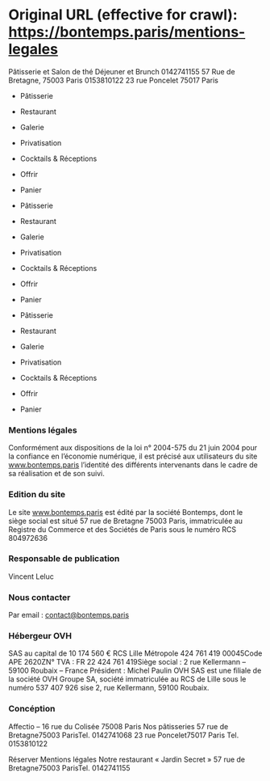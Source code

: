 # Original URL (effective for crawl): https://bontemps.paris/mentions-legales

Pâtisserie et Salon de thé
Déjeuner et Brunch
0142741155 57 Rue de Bretagne, 75003 Paris 0153810122 23 rue Poncelet 75017 Paris

 * Pâtisserie
 * Restaurant
 * Galerie
 * Privatisation
 * Cocktails & Réceptions
 * Offrir
 * Panier

 * Pâtisserie
 * Restaurant
 * Galerie
 * Privatisation
 * Cocktails & Réceptions
 * Offrir
 * Panier

 * Pâtisserie
 * Restaurant
 * Galerie
 * Privatisation
 * Cocktails & Réceptions
 * Offrir
 * Panier

### Mentions légales
Conformément aux dispositions de la loi n° 2004-575 du 21 juin 2004 pour la confiance en l’économie numérique, il est précisé aux utilisateurs du site www.bontemps.paris l’identité des différents intervenants dans le cadre de sa réalisation et de son suivi.
### Edition du site
Le site www.bontemps.paris est édité par la société Bontemps, dont le siège social est situé 57 rue de Bretagne 75003 Paris, immatriculée au Registre du Commerce et des Sociétés de Paris sous le numéro RCS 804972636
### Responsable de publication
Vincent Leluc
### Nous contacter
Par email : contact@bontemps.paris
### Hébergeur OVH
SAS au capital de 10 174 560 €
RCS Lille Métropole 424 761 419 00045Code APE 2620ZN° TVA : FR 22 424 761 419Siège social : 2 rue Kellermann – 59100 Roubaix – France
Président : Michel Paulin
OVH SAS est une filiale de la société OVH Groupe SA, société immatriculée au RCS de Lille sous le numéro 537 407 926 sise 2, rue Kellermann, 59100 Roubaix.
### Concéption
Affectio – 16 rue du Colisée 75008 Paris
Nos pâtisseries
57 rue de Bretagne75003 ParisTel. 0142741068
23 rue Poncelet75017 Paris Tel. 0153810122

Réserver
Mentions légales
Notre restaurant « Jardin Secret »
57 rue de Bretagne75003 ParisTel. 0142741155
